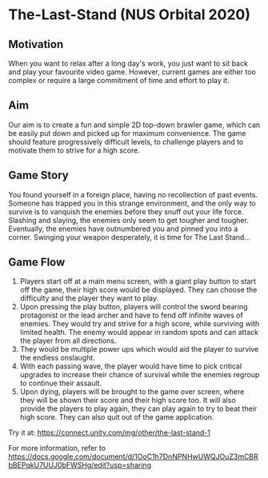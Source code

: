 # The-Last-Stand (NUS Orbital 2020)

## Motivation
When you want to relax after a long day's work, you just want to sit back and play your favourite video game. However, current games are either too complex or require a large commitment of time and effort to play it. 

## Aim
Our aim is to create a fun and simple 2D top-down brawler game, which can be easily put down and picked up for maximum convenience. The game should feature progressively difficult levels, to challenge players and to motivate them to strive for a high score.

## Game Story
You found yourself in a foreign place, having no recollection of past events. Someone has trapped you in this strange environment, and the only way to survive is to vanquish the enemies before they snuff out your life force. Slashing and slaying, the enemies only seem to get tougher and tougher. Eventually, the enemies have outnumbered you and pinned you into a corner. Swinging your weapon desperately, it is time for The Last Stand…

## Game Flow
1. Players start off at a main menu screen, with a giant play button to start off the game, their high score would be displayed. They can choose the difficulty and the player they want to play.
1. Upon pressing the play button, players will control the sword bearing protagonist or the lead archer and have to fend off infinite waves of enemies. They would try and strive for a high score, while surviving with limited health. The enemy would appear in random spots and can attack the player from all directions.
1. They would be multiple power ups which would aid the player to survive the endless onslaught. 
1. With each passing wave, the player would have time to pick critical upgrades to increase their chance of survival while the enemies regroup to continue their assault.
1. Upon dying, players will be brought to the game over screen, where they will be shown their score and their high score too. It will also provide the players to play again, they can play again to try to beat their high score. They can also quit out of the game application.

Try it at: https://connect.unity.com/mg/other/the-last-stand-1

For more information, refer to https://docs.google.com/document/d/1OoC1h7DnNPNHwUWQJOuZ3mCBRbBEPqkU7UUJ0bFWSHg/edit?usp=sharing
